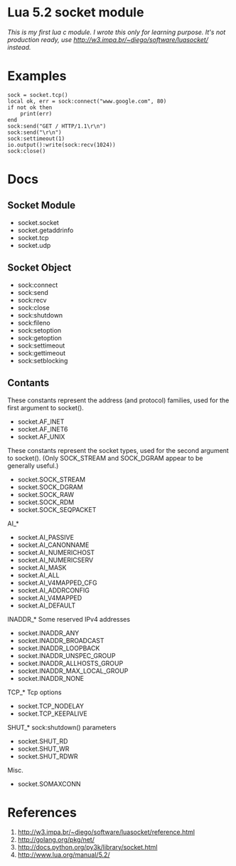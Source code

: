 Lua 5.2 socket module
=====================

*This is my first lua c module. I wrote this only for learning purpose. It's not production ready, use http://w3.impa.br/~diego/software/luasocket/ instead.*

Examples
========

    sock = socket.tcp()
    local ok, err = sock:connect("www.google.com", 80)
    if not ok then
        print(err)
    end
    sock:send("GET / HTTP/1.1\r\n")
    sock:send("\r\n")
    sock:settimeout(1)
    io.output():write(sock:recv(1024))
    sock:close()

Docs
====
    
Socket Module
-------------

* socket.socket
* socket.getaddrinfo
* socket.tcp
* socket.udp


Socket Object
-------------

* sock:connect
* sock:send
* sock:recv
* sock:close
* sock:shutdown
* sock:fileno
* sock:setoption
* sock:getoption
* sock:settimeout
* sock:gettimeout
* sock:setblocking

Contants
--------

These constants represent the address (and protocol) families, used for the first argument to socket().

* socket.AF_INET
* socket.AF_INET6
* socket.AF_UNIX

These constants represent the socket types, used for the second argument to socket(). (Only SOCK_STREAM and SOCK_DGRAM appear to be generally useful.)

* socket.SOCK_STREAM
* socket.SOCK_DGRAM
* socket.SOCK_RAW
* socket.SOCK_RDM
* socket.SOCK_SEQPACKET

AI_*

 * socket.AI_PASSIVE
 * socket.AI_CANONNAME
 * socket.AI_NUMERICHOST
 * socket.AI_NUMERICSERV
 * socket.AI_MASK
 * socket.AI_ALL
 * socket.AI_V4MAPPED_CFG
 * socket.AI_ADDRCONFIG
 * socket.AI_V4MAPPED
 * socket.AI_DEFAULT

INADDR_* Some reserved IPv4 addresses

 * socket.INADDR_ANY
 * socket.INADDR_BROADCAST
 * socket.INADDR_LOOPBACK
 * socket.INADDR_UNSPEC_GROUP
 * socket.INADDR_ALLHOSTS_GROUP
 * socket.INADDR_MAX_LOCAL_GROUP
 * socket.INADDR_NONE

TCP_* Tcp options

 * socket.TCP_NODELAY
 * socket.TCP_KEEPALIVE

SHUT_* sock:shutdown() parameters

 * socket.SHUT_RD
 * socket.SHUT_WR
 * socket.SHUT_RDWR

Misc.

* socket.SOMAXCONN

References
==========

1. http://w3.impa.br/~diego/software/luasocket/reference.html
2. http://golang.org/pkg/net/
3. http://docs.python.org/py3k/library/socket.html
4. http://www.lua.org/manual/5.2/
